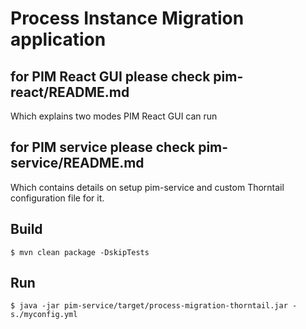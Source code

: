 # Process Instance Migration application 

## for PIM React GUI please check pim-react/README.md
Which explains two modes PIM React GUI can run

## for PIM service please check pim-service/README.md
Which contains details on setup pim-service and custom Thorntail configuration file for it. 

## Build

```
$ mvn clean package -DskipTests
```
## Run

```
$ java -jar pim-service/target/process-migration-thorntail.jar -s./myconfig.yml
```







